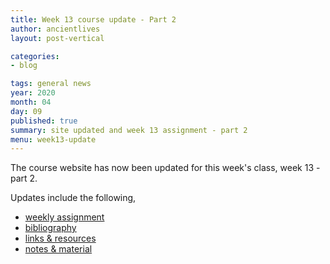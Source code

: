 ```yaml
---
title: Week 13 course update - Part 2
author: ancientlives
layout: post-vertical

categories:
- blog

tags: general news
year: 2020
month: 04
day: 09
published: true
summary: site updated and week 13 assignment - part 2
menu: week13-update
---
```


The course website has now been updated for this week's class, week 13 - part 2.

Updates include the following,

* [weekly assignment](/weekly_assignment)
* [bibliography](/bibliography)
* [links & resources](/links)
* [notes & material](/notes)
